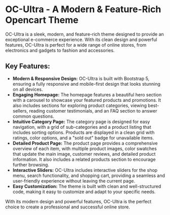 
# OC-Ultra - A Modern & Feature-Rich Opencart Theme

OC-Ultra is a sleek, modern, and feature-rich theme designed to provide an exceptional e-commerce experience. With its clean design and powerful features, OC-Ultra is perfect for a wide range of online stores, from electronics and gadgets to fashion and accessories.

## Key Features:

*   **Modern & Responsive Design:** OC-Ultra is built with Bootstrap 5, ensuring a fully responsive and mobile-first design that looks stunning on all devices.
*   **Engaging Homepage:** The homepage features a beautiful hero section with a carousel to showcase your featured products and promotions. It also includes sections for exploring product categories, viewing best-sellers, reading customer testimonials, and an FAQ section to answer common questions.
*   **Intuitive Category Page:** The category page is designed for easy navigation, with a grid of sub-categories and a product listing that includes sorting options. Products are displayed in a clean grid with ratings, color options, and a "sold out" badge for unavailable items.
*   **Detailed Product Page:** The product page provides a comprehensive overview of each item, with multiple product images, color swatches that update the main image, customer reviews, and detailed product information. It also includes a related products section to encourage further browsing.
*   **Interactive Sliders:** OC-Ultra includes interactive sliders for the shop menu, search functionality, and shopping cart, providing a seamless and user-friendly experience without leaving the current page.
*   **Easy Customization:** The theme is built with clean and well-structured code, making it easy to customize and adapt to your specific needs.

With its modern design and powerful features, OC-Ultra is the perfect choice to create a professional and successful online store.
